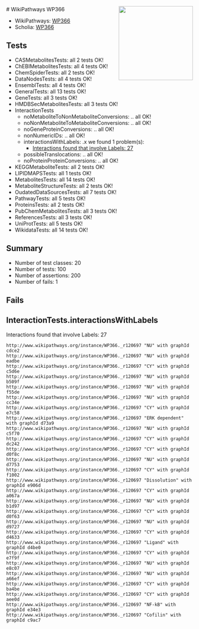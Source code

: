 <img style="float: right; width: 200px" src="https://upload.wikimedia.org/wikipedia/commons/thumb/8/83/Wplogo_with_text_500.png/640px-Wplogo_with_text_500.png" />
# WikiPathways WP366

* WikiPathways: [WP366](https://identifiers.org/wikipathways:WP366)
* Scholia: [WP366](https://scholia.toolforge.org/wikipathways/WP366)
## Tests
* CASMetabolitesTests: all 2 tests OK!
* ChEBIMetabolitesTests: all 4 tests OK!
* ChemSpiderTests: all 2 tests OK!
* DataNodesTests: all 4 tests OK!
* EnsemblTests: all 4 tests OK!
* GeneralTests: all 13 tests OK!
* GeneTests: all 3 tests OK!
* HMDBSecMetabolitesTests: all 3 tests OK!
* InteractionTests
    * noMetaboliteToNonMetaboliteConversions: .. all OK!
    * noNonMetaboliteToMetaboliteConversions: .. all OK!
    * noGeneProteinConversions: .. all OK!
    * nonNumericIDs: .. all OK!
    * interactionsWithLabels: .x we found 1 problem(s):
        * [Interactions found that involve Labels: 27](#fe97a8de)
    * possibleTranslocations: .. all OK!
    * noProteinProteinConversions: .. all OK!
* KEGGMetaboliteTests: all 2 tests OK!
* LIPIDMAPSTests: all 1 tests OK!
* MetabolitesTests: all 14 tests OK!
* MetaboliteStructureTests: all 2 tests OK!
* OudatedDataSourcesTests: all 7 tests OK!
* PathwayTests: all 5 tests OK!
* ProteinsTests: all 2 tests OK!
* PubChemMetabolitesTests: all 3 tests OK!
* ReferencesTests: all 3 tests OK!
* UniProtTests: all 5 tests OK!
* WikidataTests: all 14 tests OK!


## Summary

* Number of test classes: 20
* Number of tests: 100
* Number of assertions: 200
* Number of fails: 1

## Fails

<a name="fe97a8de" />

## InteractionTests.interactionsWithLabels

Interactions found that involve Labels: 27
```
http://www.wikipathways.org/instance/WP366._r120697 "NU" with graphId cdce2
http://www.wikipathways.org/instance/WP366._r120697 "NU" with graphId eadbe
http://www.wikipathways.org/instance/WP366._r120697 "CY" with graphId c5d6e
http://www.wikipathways.org/instance/WP366._r120697 "NU" with graphId b509f
http://www.wikipathways.org/instance/WP366._r120697 "NU" with graphId f55de
http://www.wikipathways.org/instance/WP366._r120697 "NU" with graphId cc34e
http://www.wikipathways.org/instance/WP366._r120697 "CY" with graphId e7c58
http://www.wikipathways.org/instance/WP366._r120697 "ERK dependent" with graphId d73a9
http://www.wikipathways.org/instance/WP366._r120697 "NU" with graphId c5f70
http://www.wikipathways.org/instance/WP366._r120697 "CY" with graphId dc242
http://www.wikipathways.org/instance/WP366._r120697 "CY" with graphId d0f8c
http://www.wikipathways.org/instance/WP366._r120697 "NU" with graphId d7753
http://www.wikipathways.org/instance/WP366._r120697 "CY" with graphId f1002
http://www.wikipathways.org/instance/WP366._r120697 "Dissolution" with graphId e906d
http://www.wikipathways.org/instance/WP366._r120697 "CY" with graphId a067a
http://www.wikipathways.org/instance/WP366._r120697 "NU" with graphId b1d97
http://www.wikipathways.org/instance/WP366._r120697 "CY" with graphId d0f63
http://www.wikipathways.org/instance/WP366._r120697 "NU" with graphId d9727
http://www.wikipathways.org/instance/WP366._r120697 "CY" with graphId d4633
http://www.wikipathways.org/instance/WP366._r120697 "Ligand" with graphId d4be0
http://www.wikipathways.org/instance/WP366._r120697 "CY" with graphId e7f9f
http://www.wikipathways.org/instance/WP366._r120697 "NU" with graphId e8c07
http://www.wikipathways.org/instance/WP366._r120697 "NU" with graphId a66ef
http://www.wikipathways.org/instance/WP366._r120697 "CY" with graphId ba4be
http://www.wikipathways.org/instance/WP366._r120697 "CY" with graphId aee0d
http://www.wikipathways.org/instance/WP366._r120697 "NF-kB" with graphId e34e3
http://www.wikipathways.org/instance/WP366._r120697 "Cofilin" with graphId c9ac7
```

